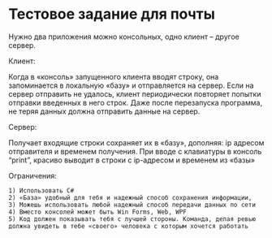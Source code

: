 # Тестовое задание для почты

Нужно два приложения можно консольных, одно клиент – другое сервер.

Клиент:

Когда в «консоль» запущенного клиента вводят строку, она запоминается в локальную «базу» и отправляется на сервер. Если на сервер отправить не удалось, клиент периодически повторяет попытки отправки введенных в него строк. Даже после перезапуска программа, не теряя данных должна отправить данные на сервер.

Сервер:

Получает входящие строки сохраняет их в «базу», дополняя: ip адресом отправителя и временем получения. При вводе с клавиатуры в консоль “print”, красиво выводит в строки с ip-адресом и временем из «базы»


Ограничения:
```
1) Использовать C#
2) «База» удобный для тебя и надежный способ сохранения информации,
3) Можешь использовать любой надежный способ передачи данных по сети
4) Вместо консолей может быть Win Forms, Web, WPF
5) Код должен показывать тебя с лучшей стороны. Команда, делая ревью должна увидеть в тебе «своего» человека с которым хочется работать